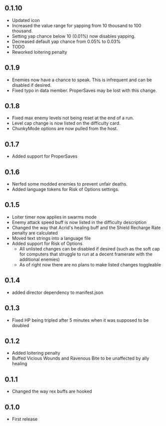 ## 0.1.10
- Updated icon
- Increased the value range for yapping from 10 thousand to 100 thousand.
- Setting yap chance below 10 (0.01%) now disables yapping.
- Decreased default yap chance from 0.05% to 0.03%
- TODO
- Reworked loitering penalty
## 0.1.9
- Enemies now have a chance to speak. This is infrequent and can be disabled if desired.
- Fixed typo in data member. ProperSaves may be lost with this change.
## 0.1.8
- Fixed max enemy levels not being reset at the end of a run.
- Level cap change is now listed on the difficulty card.
- ChunkyMode options are now pulled from the host.
## 0.1.7
- Added support for ProperSaves
## 0.1.6
- Nerfed some modded enemies to prevent unfair deaths.
- Added language tokens for Risk of Options settings.
## 0.1.5
- Loiter timer now applies in swarms mode
- Enemy attack speed buff is now listed in the difficulty description
- Changed the way that Acrid's healing buff and the Shield Recharge Rate penalty are calculated
- Moved text strings into a language file
- Added support for Risk of Options
  - All unlisted changes can be disabled if desired (such as the soft cap for computers that struggle to run at a decent framerate with the additional enemies)
  - As of right now there are no plans to make listed changes toggleable
## 0.1.4
- added director dependency to manifest.json
## 0.1.3
- Fixed HP being tripled after 5 minutes when it was supposed to be doubled
## 0.1.2
- Added loitering penalty
- Buffed Vicious Wounds and Ravenous Bite to be unaffected by ally healing
## 0.1.1
- Changed the way rex buffs are hooked
## 0.1.0
- First release